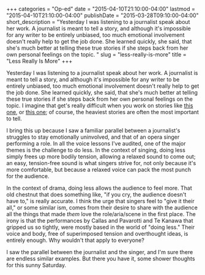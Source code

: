 +++
categories = "Op-ed"
date = "2015-04-10T21:10:00-04:00"
lastmod = "2015-04-10T21:10:00-04:00"
publishDate = "2015-03-28T09:10:00-04:00"
short_description = "Yesterday I was listening to a journalist speak about her work. A journalist is meant to tell a story, and although it&#039;s impossible for any writer to be entirely unbiased, too much emotional involvement doesn&#039;t really help to get the job done. She learned quickly, she said, that she&#039;s much better at telling these true stories if she steps back from her own personal feelings on the topic. "
slug = "less-really-is-more"
title = "Less Really Is More"
+++

<p>
	Yesterday I was listening to a journalist speak about her work. A journalist is meant to tell a story, and although it's impossible for any writer to be entirely unbiased, too much emotional involvement doesn't really help to get the job done. She learned quickly, she said, that she's much better at telling these true stories if she steps back from her own personal feelings on the topic. I imagine that get's really difficult when you work on stories like <a href="http://www.cbc.ca/m/news/the-unsolved-murder-of-leah-anderson-1.3000903" target="_blank" data-mce-href="http://www.cbc.ca/m/news/the-unsolved-murder-of-leah-anderson-1.3000903">this one</a>, or <a href="http://www.dailymail.co.uk/news/article-2828862/Husband-tells-agony-death-Jehovah-s-Witness-wife-refused-blood-transfusion-C-section.html" target="_blank" data-mce-href="http://www.dailymail.co.uk/news/article-2828862/Husband-tells-agony-death-Jehovah-s-Witness-wife-refused-blood-transfusion-C-section.html">this one</a>; of course, the heaviest stories are often the most important to tell.
</p>
<p>
	I bring this up because I saw a familiar parallel between a journalist's struggles to stay emotionally uninvolved, and that of an opera singer performing a role. In all the voice lessons I've audited, one of the major themes is the challenge to do less. In the context of singing, doing less simply frees up more bodily tension, allowing a relaxed sound to come out; an easy, tension-free sound is what singers strive for, not only because it's more comfortable, but because a relaxed voice can pack the most punch for the audience.
</p>
<p>
	In the context of drama, doing less allows the audience to feel more. That old chestnut that does something like, "if you cry, the audience doesn't have to," is really accurate. I think the urge that singers feel to "give it their all," or some similar ism, comes from their desire to share with the audience all the things that made <em>them</em> love the role/aria/scene in the first place. The irony is that the performances by Callas and Pavarotti and Te Kanawa that gripped us so tightly, were mostly based in the world of "doing less." Their voice and body, free of superimposed tension and overthought ideas, is entirely enough. Why wouldn't that apply to everyone?
</p>
<p>
	I saw the parallel between the journalist and the singer, and I'm sure there are endless similar examples. But there you have it, some shower thoughts for this sunny Saturday.
</p>
